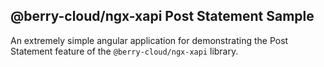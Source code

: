 ## @berry-cloud/ngx-xapi Post Statement Sample

An extremely simple angular application for demonstrating the Post Statement feature of the `@berry-cloud/ngx-xapi` library.
